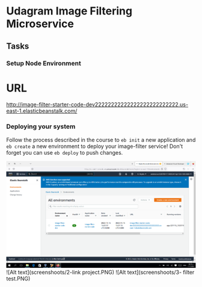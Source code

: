 # Udagram Image Filtering Microservice


## Tasks

### Setup Node Environment

# URL
http://image-filter-starter-code-dev22222222222222222222222222.us-east-1.elasticbeanstalk.com/

### Deploying your system

Follow the process described in the course to `eb init` a new application and `eb create` a new environment to deploy your image-filter service! Don't forget you can use `eb deploy` to push changes.



![Alt text](screenshoots/advncecloudproj2.PNG)
![Alt text](screenshoots/2-link project.PNG)
![Alt text](screenshoots/3- filter test.PNG)
